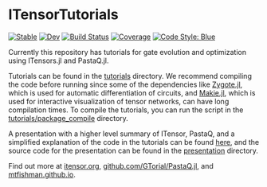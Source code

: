 # ITensorTutorials

[![Stable](https://img.shields.io/badge/docs-stable-blue.svg)](https://mtfishman.github.io/ITensorTutorials.jl/stable)
[![Dev](https://img.shields.io/badge/docs-dev-blue.svg)](https://mtfishman.github.io/ITensorTutorials.jl/dev)
[![Build Status](https://github.com/mtfishman/ITensorTutorials.jl/actions/workflows/CI.yml/badge.svg?branch=main)](https://github.com/mtfishman/ITensorTutorials.jl/actions/workflows/CI.yml?query=branch%3Amain)
[![Coverage](https://codecov.io/gh/mtfishman/ITensorTutorials.jl/branch/main/graph/badge.svg)](https://codecov.io/gh/mtfishman/ITensorTutorials.jl)
[![Code Style: Blue](https://img.shields.io/badge/code%20style-blue-4495d1.svg)](https://github.com/invenia/BlueStyle)

Currently this repository has tutorials for gate evolution and optimization using ITensors.jl and PastaQ.jl.

Tutorials can be found in the [tutorials](tutorials) directory. We recommend compiling the code before running since some of the dependencies like [Zygote.jl](https://github.com/FluxML/Zygote.jl), which is used for automatic differentiation of circuits, and [Makie.jl](https://github.com/JuliaPlots/Makie.jl), which is used for interactive visualization of tensor networks, can have long compilation times. To compile the tutorials, you can run the script in the [tutorials/package_compile](tutorials/package_compile) directory.

A presentation with a higher level summary of ITensor, PastaQ, and a simplified explanation of the code in the tutorials can be found [here](presentation/presentation.pdf), and the source code for the presentation can be found in the [presentation](presentation) directory.

Find out more at [itensor.org](https://itensor.org/), [github.com/GTorial/PastaQ.jl](https://github.com/GTorlai/PastaQ.jl), and [mtfishman.github.io](https://mtfishman.github.io/).
